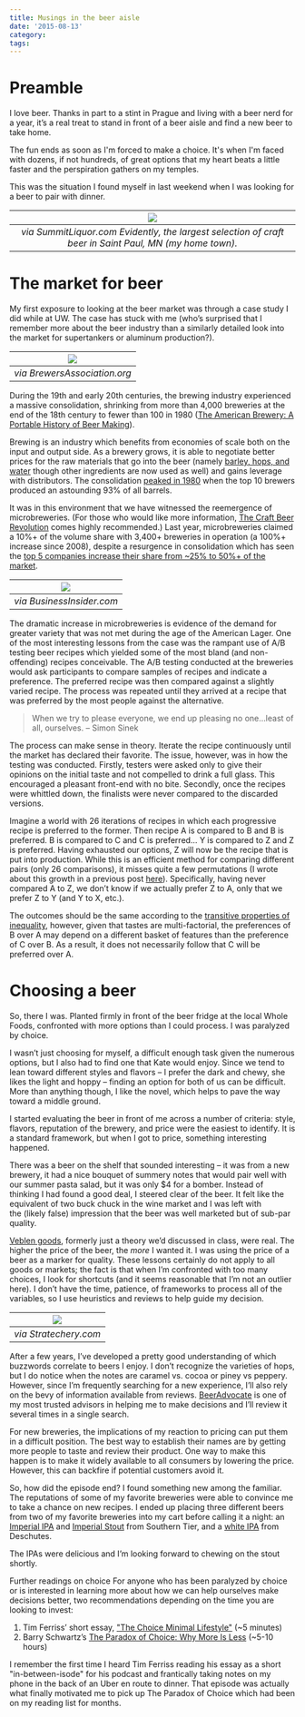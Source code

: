 ```yaml
---
title: Musings in the beer aisle
date: '2015-08-13'
category:
tags:
---
```


# Preamble

I love beer. Thanks in part to a stint in Prague and living with a beer nerd for a year, it’s a real treat to stand in front of a beer aisle and find a new beer to take home.

The fun ends as soon as I'm forced to make a choice. It's when I'm faced with dozens, if not hundreds, of great options that my heart beats a little faster and the perspiration gathers on my temples.

This was the situation I found myself in last weekend when I was looking for a beer to pair with dinner.

| ![](./beeraisle.jpg) |
|:---:|
| *via SummitLiquor.com Evidently, the largest selection of craft beer in Saint Paul, MN (my home town).* |

# The market for beer

My first exposure to looking at the beer market was through a case study I did while at UW. The case has stuck with me (who’s surprised that I remember more about the beer industry than a similarly detailed look into the market for supertankers or aluminum production?).

| ![](./Growth-Small_HR.png) |
|:---:|
| *via BrewersAssociation.org* |

During the 19th and early 20th centuries, the brewing industry experienced a massive consolidation, shrinking from more than 4,000 breweries at the end of the 18th century to fewer than 100 in 1980 ([The American Brewery: A Portable History of Beer Making](http://amzn.to/1DACTmQ)).

Brewing is an industry which benefits from economies of scale both on the input and output side. As a brewery grows, it is able to negotiate better prices for the raw materials that go into the beer (namely [barley, hops, and water](https://en.wikipedia.org/wiki/Reinheitsgebot) though other ingredients are now used as well) and gains leverage with distributors. The consolidation [peaked in 1980](http://www.beerhistory.com/library/holdings/shakeout.shtml) when the top 10 brewers produced an astounding 93% of all barrels.  

It was in this environment that we have witnessed the reemergence of microbreweries. (For those who would like more information, [The Craft Beer Revolution](http://amzn.to/1T9Pd4k) comes highly recommended.) Last year, microbreweries claimed a 10%+ of the volume share with 3,400+ breweries in operation (a 100%+ increase since 2008), despite a resurgence in consolidation which has seen the [top 5 companies increase their share from ~25% to 50%+ of the market](http://www.businessinsider.com/global-beer-industry-consolidation-2014-2).

| ![](./globalbeerconsolidation.jpg) |
|:---:|
| *via BusinessInsider.com* |

The dramatic increase in microbreweries is evidence of the demand for greater variety that was not met during the age of the American Lager. One of the most interesting lessons from the case was the rampant use of A/B testing beer recipes which yielded some of the most bland (and non-offending) recipes conceivable. The A/B testing conducted at the breweries would ask participants to compare samples of recipes and indicate a preference. The preferred recipe was then compared against a slightly varied recipe. The process was repeated until they arrived at a recipe that was preferred by the most people against the alternative.

> When we try to please everyone, we end up pleasing no one…least of all, ourselves. – Simon Sinek

The process can make sense in theory. Iterate the recipe continuously until the market has declared their favorite. The issue, however, was in how the testing was conducted. Firstly, testers were asked only to give their opinions on the initial taste and not compelled to drink a full glass. This encouraged a pleasant front-end with no bite. Secondly, once the recipes were whittled down, the finalists were never compared to the discarded versions.

Imagine a world with 26 iterations of recipes in which each progressive recipe is preferred to the former. Then recipe A is compared to B and B is preferred. B is compared to C and C is preferred… Y is compared to Z and Z is preferred. Having exhausted our options, Z will now be the recipe that is put into production. While this is an efficient method for comparing different pairs (only 26 comparisons), it misses quite a few permutations (I wrote about this growth in a previous post [here](/shirt-patterns-and-memory/2015/08/09/)). Specifically, having never compared A to Z, we don’t know if we actually prefer Z to A, only that we prefer Z to Y (and Y to X, etc.).

The outcomes should be the same according to the [transitive properties of inequality](https://en.wikipedia.org/wiki/Inequality_\(mathematics\)#Transitivity), however, given that tastes are multi-factorial, the preferences of B over A may depend on a different basket of features than the preference of C over B. As a result, it does not necessarily follow that C will be preferred over A.

# Choosing a beer

So, there I was. Planted firmly in front of the beer fridge at the local Whole Foods, confronted with more options than I could process. I was paralyzed by choice.

I wasn’t just choosing for myself, a difficult enough task given the numerous options, but I also had to find one that Kate would enjoy. Since we tend to lean toward different styles and flavors – I prefer the dark and chewy, she likes the light and hoppy – finding an option for both of us can be difficult. More than anything though, I like the novel, which helps to pave the way toward a middle ground.

I started evaluating the beer in front of me across a number of criteria: style, flavors, reputation of the brewery, and price were the easiest to identify. It is a standard framework, but when I got to price, something interesting happened.

There was a beer on the shelf that sounded interesting – it was from a new brewery, it had a nice bouquet of summery notes that would pair well with our summer pasta salad, but it was only $4 for a bomber. Instead of thinking I had found a good deal, I steered clear of the beer. It felt like the equivalent of two buck chuck in the wine market and I was left with the (likely false) impression that the beer was well marketed but of sub-par quality.

[Veblen goods](https://en.wikipedia.org/wiki/Veblen_good), formerly just a theory we’d discussed in class, were real. The higher the price of the beer, the _more_ I wanted it. I was using the price of a beer as a marker for quality. These lessons certainly do not apply to all goods or markets; the fact is that when I’m confronted with too many choices, I look for shortcuts (and it seems reasonable that I’m not an outlier here). I don’t have the time, patience, of frameworks to process all of the variables, so I use heuristics and reviews to help guide my decision.

| ![](./stratecheryVelben.jpg) |
|:---:|
| *via Stratechery.com* |

After a few years, I’ve developed a pretty good understanding of which buzzwords correlate to beers I enjoy. I don’t recognize the varieties of hops, but I do notice when the notes are caramel vs. cocoa or piney vs peppery. However, since I’m frequently searching for a new experience, I’ll also rely on the bevy of information available from reviews. [BeerAdvocate](http://www.beeradvocate.com/) is one of my most trusted advisors in helping me to make decisions and I’ll review it several times in a single search.

For new breweries, the implications of my reaction to pricing can put them in a difficult position. The best way to establish their names are by getting more people to taste and review their product. One way to make this happen is to make it widely available to all consumers by lowering the price. However, this can backfire if potential customers avoid it.

So, how did the episode end? I found something new among the familiar. The reputations of some of my favorite breweries were able to convince me to take a chance on new recipes. I ended up placing three different beers from two of my favorite breweries into my cart before calling it a night: an [Imperial IPA](http://www.stbcbeer.com/year-round-imperials/unearthly-ipa-beer-page/) and [Imperial Stout](http://www.stbcbeer.com/black-water/warlock/) from Southern Tier, and a [white IPA](http://www.deschutesbrewery.com/brew/chainbreaker-white-ipa) from Deschutes.

The IPAs were delicious and I’m looking forward to chewing on the stout shortly.

Further readings on choice
For anyone who has been paralyzed by choice or is interested in learning more about how we can help ourselves make decisions better, two recommendations depending on the time you are looking to invest:

1. Tim Ferriss’ short essay, ["The Choice Minimal Lifestyle"](http://fourhourworkweek.com/2008/02/06/the-choice-minimal-lifestyle-6-formulas-for-more-output-and-less-overwhelm/) (~5 minutes)
2. Barry Schwartz’s [The Paradox of Choice: Why More Is Less](http://amzn.to/1T9Y3yV) (~5-10 hours)

I remember the first time I heard Tim Ferriss reading his essay as a short "in-between-isode" for his podcast and frantically taking notes on my phone in the back of an Uber en route to dinner. That episode was actually what finally motivated me to pick up The Paradox of Choice which had been on my reading list for months.